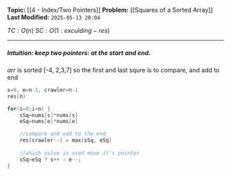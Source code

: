 **Topic:** [[4 - Index/Two Pointers]]
**Problem:**  [[Squares of a Sorted Array]]
**Last Modified:**  `2025-05-13 20:04`

 $TC: O(n)$
 $SC: O(1: exculding-res)$

---
##### **Intuition**: keep two pointers: at the start and end. 
 *arr* is sorted [-4, 2,3,7] so the first and last squre is to compare, and add to end

 
```cpp
s=0, e=n-1, crawler=n-1
res(n)

for(i=0;i<n) { 
	sSq=nums[s]*nums[s]
	eSq=nums[e]*nums[e]

	//compare and add to the end
	res[crawler--] = max(sSq, eSq)
	
	//which value is used move it's pointer
	sSq>eSq ? s++ : e--; 
}
```

